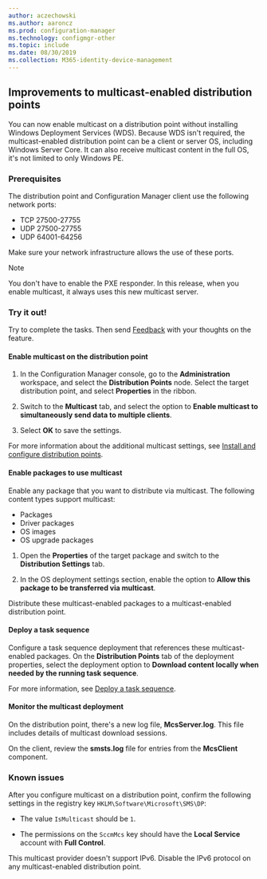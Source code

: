 ```yaml
---
author: aczechowski
ms.author: aaroncz
ms.prod: configuration-manager
ms.technology: configmgr-other
ms.topic: include
ms.date: 08/30/2019
ms.collection: M365-identity-device-management
---
```


## <a name="bkmk_multicast"></a> Improvements to multicast-enabled distribution points

<!--3785535-->

You can now enable multicast on a distribution point without installing Windows Deployment Services (WDS). Because WDS isn't required, the multicast-enabled distribution point can be a client or server OS, including Windows Server Core. It can also receive multicast content in the full OS, it's not limited to only Windows PE.

### Prerequisites

The distribution point and Configuration Manager client use the following network ports:

- TCP 27500-27755
- UDP 27500-27755
- UDP 64001-64256

Make sure your network infrastructure allows the use of these ports.

> [!NOTE]
> You don't have to enable the PXE responder. In this release, when you enable multicast, it always uses this new multicast server.

### Try it out!

Try to complete the tasks. Then send [Feedback](/sccm/core/understand/find-help#product-feedback) with your thoughts on the feature.

#### Enable multicast on the distribution point

1. In the Configuration Manager console, go to the **Administration** workspace, and select the **Distribution Points** node. Select the target distribution point, and select **Properties** in the ribbon.

1. Switch to the **Multicast** tab, and select the option to **Enable multicast to simultaneously send data to multiple clients**.

1. Select **OK** to save the settings.

For more information about the additional multicast settings, see [Install and configure distribution points](/sccm/core/servers/deploy/configure/install-and-configure-distribution-points#bkmk_config-multicast).

#### Enable packages to use multicast

Enable any package that you want to distribute via multicast. The following content types support multicast:

- Packages
- Driver packages
- OS images
- OS upgrade packages

1. Open the **Properties** of the target package and switch to the **Distribution Settings** tab.

1. In the OS deployment settings section, enable the option to **Allow this package to be transferred via multicast**.

Distribute these multicast-enabled packages to a multicast-enabled distribution point.

#### Deploy a task sequence

Configure a task sequence deployment that references these multicast-enabled packages. On the **Distribution Points** tab of the deployment properties, select the deployment option to **Download content locally when needed by the running task sequence**.

For more information, see [Deploy a task sequence](/sccm/osd/deploy-use/deploy-a-task-sequence).

#### Monitor the multicast deployment

On the distribution point, there's a new log file, **McsServer.log**. This file includes details of multicast download sessions.

On the client, review the **smsts.log** file for entries from the **McsClient** component.

### Known issues

After you configure multicast on a distribution point, confirm the following settings in the registry key `HKLM\Software\Microsoft\SMS\DP`:

- The value `IsMulticast` should be `1`.

- The permissions on the `SccmMcs` key should have the **Local Service** account with **Full Control**.

This multicast provider doesn't support IPv6. Disable the IPv6 protocol on any multicast-enabled distribution point.<!-- 5249773 -->
